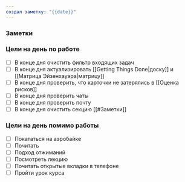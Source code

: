 ```yaml
---
создал заметку: "{{date}}"
---
```

### Заметки


### Цели на день по работе
- [ ] В конце дня очистить фильтр входящих задач
- [ ] В конце дня актуализировать [[Getting Things Done|доску]] и [[Матрица Эйзенхауэра|матрицу]]
- [ ] В конце дня проверить, что карточки не затерялись в [[Оценка рисков]]
- [ ] В конце дня проверить чаты
- [ ] В конце дня проверить почту
- [ ] В конце дня очистить секцию [[#Заметки]]

### Цели на день помимо работы
- [ ] Покататься на аэробайке
- [ ] Почитать
- [ ] Подход отжиманий
- [ ] Посмотреть лекцию
- [ ] Почитать открытые вкладки в телефоне
- [ ] Пройти урок курса